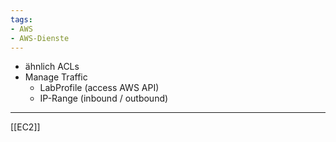 ```yaml
---
tags:
- AWS
- AWS-Dienste
---
```


- ähnlich ACLs
- Manage Traffic
	- LabProfile (access AWS API) 
	- IP-Range (inbound / outbound)

---
[[EC2]]